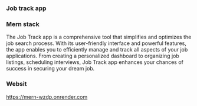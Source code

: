 ### Job track app

### Mern stack

The Job Track app is a comprehensive tool that simplifies and optimizes the job search process. With its user-friendly interface and powerful features, the app enables you to efficiently manage and track all aspects of your job applications. From creating a personalized dashboard to organizing job listings, scheduling interviews, Job Track app enhances your chances of success in securing your dream job.

### Websit
https://mern-wzdp.onrender.com
